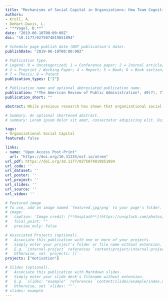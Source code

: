 ```yaml
---
title: "Mechanisms of Social Capital in Organizations: How Team Cognition Influences Employee Commitment and Engagement"
authors:
- Kroll, A.
- DeHart-Davis, L.
- "**Vogel, D.**"
date: "2019-06-10T00:00:00Z"
doi: "10.1177/0275074019851894"

# Schedule page publish date (NOT publication's date).
publishDate: "2019-06-10T00:00:00Z"

# Publication type.
# Legend: 0 = Uncategorized; 1 = Conference paper; 2 = Journal article;
# 3 = Preprint / Working Paper; 4 = Report; 5 = Book; 6 = Book section;
# 7 = Thesis; 8 = Patent
publication_types: ["2"]

# Publication name and optional abbreviated publication name.
publication: "*The American Review of Public Administration*, 49(7), 777--791"
publication_short: ""

abstract: While previous research has shown that organizational social capital benefits organizations and creates performance gains, most of this work examined this relationship at the macro level based on organizational aggregates. In this article, we study organizational social capital effects at the micro level, that is, its impact on important work-related attitudes of employees within organizations. We argue that individual perceptions of organization-wide social capital matter in determining employee attitudes such as engagement and commitment. We also point to the critical role of team cognition in shaping individual perceptions of social capital in organizations. Using an organizationally representative sample of nearly 1,200 individuals from two local government organizations in North Carolina, we find support for the indirect effect of team cognition on employee work attitudes. The findings suggest that a promising way to increase the social capital of organizations is through interventions at the team level.

# Summary. An optional shortened abstract.
# summary: Lorem ipsum dolor sit amet, consectetur adipiscing elit. Duis posuere tellus ac convallis placerat. Proin tincidunt magna sed ex sollicitudin condimentum.

tags:
- Organizational Social Capital
featured: false

links:
- name: "Open Access Post-Print"
  url: "https://doi.org/10.31235/osf.io/utrmn"
url_pdf: https://doi.org/10.1177/0275074019851894
url_code: ''
url_dataset: ''
url_poster: ''
url_project: ''
url_slides: ''
url_source: ''
url_video: ''

# Featured image
# To use, add an image named `featured.jpg/png` to your page's folder. 
# image:
#   caption: 'Image credit: [**Unsplash**](https://unsplash.com/photos/jdD8gXaTZsc)'
#   focal_point: ""
#   preview_only: false

# Associated Projects (optional).
#   Associate this publication with one or more of your projects.
#   Simply enter your project's folder or file name without extension.
#   E.g. `internal-project` references `content/project/internal-project/index.md`.
#   Otherwise, set `projects: []`.
projects: ["motivation"]

# Slides (optional).
#   Associate this publication with Markdown slides.
#   Simply enter your slide deck's filename without extension.
#   E.g. `slides: "example"` references `content/slides/example/index.md`.
#   Otherwise, set `slides: ""`.
# slides: example
---
```


